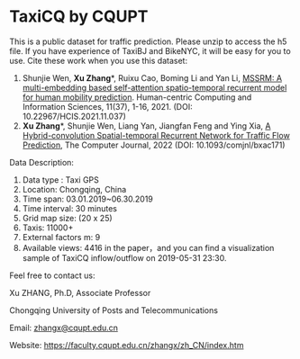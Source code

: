 # TaxiCQ by CQUPT
This is a public dataset for traffic prediction.
Please unzip to access the h5 file.
If you have experience of TaxiBJ and BikeNYC, it will be easy for you to use.
Cite these work when you use this dataset:

1. Shunjie Wen, **Xu Zhang***, Ruixu Cao, Boming Li and Yan Li, [MSSRM: A multi-embedding based self-attention spatio-temporal recurrent model for human mobility prediction](https://doi.org/10.22967/HCIS.2021.11.037). Human-centric Computing and Information Sciences, 11(37), 1-16, 2021. (DOI: 10.22967/HCIS.2021.11.037) 
2. **Xu Zhang***, Shunjie Wen, Liang Yan, Jiangfan Feng and Ying Xia, [A Hybrid-convolution Spatial-temporal Recurrent Network for Traffic Flow Prediction](https://doi.org/10.1093/comjnl/bxac171), The Computer Journal, 2022 (DOI: 10.1093/comjnl/bxac171)

Data Description:
1. Data type : Taxi GPS
2. Location: Chongqing, China
3. Time span: 03.01.2019~06.30.2019
4. Time interval: 30 minutes
5. Grid map size: (20 x 25)
6. Taxis: 11000+
7. External factors m: 9
8. Available views: 4416 in the paper，and you can find a visualization sample of TaxiCQ inflow/outflow on 2019-05-31 23:30.


Feel free to contact us:

Xu ZHANG, Ph.D, Associate Professor

Chongqing University of Posts and Telecommunications

Email: zhangx@cqupt.edu.cn

Website: https://faculty.cqupt.edu.cn/zhangx/zh_CN/index.htm
